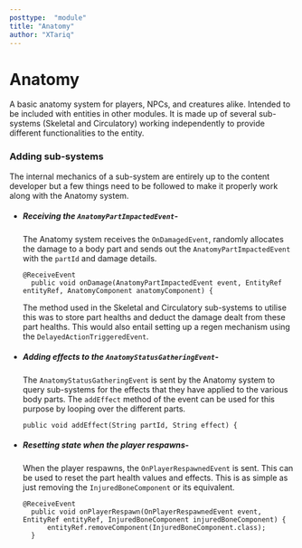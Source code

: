 ```yaml
---
posttype:  "module"  
title: "Anatomy"
author: "XTariq"
---
```

# Anatomy
A basic anatomy system for players, NPCs, and creatures alike. Intended to be included with entities in other modules. It is made up of several sub-systems (Skeletal and Circulatory) working independently to provide different functionalities to the entity.

### Adding sub-systems
The internal mechanics of a sub-system are entirely up to the content developer but a few things need to be followed to make it properly work along with the Anatomy system.

- ##### Receiving the `AnatomyPartImpactedEvent`-
  The Anatomy system receives the `OnDamagedEvent`, randomly allocates the damage to a body part and sends out the `AnatomyPartImpactedEvent` with the `partId` and damage details. 
  ```
  @ReceiveEvent
    public void onDamage(AnatomyPartImpactedEvent event, EntityRef entityRef, AnatomyComponent anatomyComponent) {
  ```
  The method used in the Skeletal and Circulatory sub-systems to utilise this was to store part healths and deduct the damage dealt from these part healths. This would also entail setting up a regen mechanism using the `DelayedActionTriggeredEvent`.
  
- ##### Adding effects to the `AnatomyStatusGatheringEvent`-
  The `AnatomyStatusGatheringEvent` is sent by the Anatomy system to query sub-systems for the effects that they have applied to the various body parts. The `addEffect` method of the event can be used for this purpose by looping over the different parts.
  ```
  public void addEffect(String partId, String effect) {
  ```
  
- ##### Resetting state when the player respawns-
  When the player respawns, the `OnPlayerRespawnedEvent` is sent. This can be used to reset the part health values and effects. This is as simple as just removing the `InjuredBoneComponent` or its equivalent.
  ```
  @ReceiveEvent
    public void onPlayerRespawn(OnPlayerRespawnedEvent event, EntityRef entityRef, InjuredBoneComponent injuredBoneComponent) {
        entityRef.removeComponent(InjuredBoneComponent.class);
    }
  ```
  